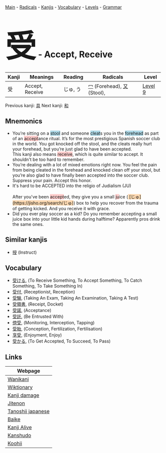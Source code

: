 <style> bigfont {font-size: 100px}</style>
[Main](../index.md) -
[Radicals](../radicals.md) -
[Kanjis](../kanjis.md) -
[Vocabulary](../vocabulary.md) -
[Levels](../levels.md) -
[Grammar](../grammar.md)
# <bigfont> 受</bigfont> - Accept, Receive 

| Kanji | Meanings | Reading | Radicals | Level |
| --- | --- | --- | --- | --- |
| 受 | Accept, Receive | じゅ, う | [冖](../radicals/冖.md) (Forehead), [又](../radicals/又.md) (Stool),  | [Level 9](../levels/wk_level9.md) |

Previous kanji: [具](具.md) Next kanji: [和](和.md) 

## Mnemonics
 * You’re sitting on a <span style="background-color:#ADD8E6"> stool</span> and someone <span style="background-color:#ADD8E6"> cleat</span>s you in the <span style="background-color:#ADD8E6"> forehead</span> as part of an <span style="background-color:#ffcccb"> accept</span>ance ritual. It’s for the most prestigious Spanish soccer club in the world. You got knocked off the stool, and the cleats really hurt your forehead, but you’re just glad to have been accepted.<br />This kanji also means <span style="background-color:#ffcccb"> receive</span>, which is quite similar to accept. It shouldn't be too hard to remember.
* You’re dealing with a lot of mixed emotions right now. You feel the pain from being cleated in the forehead and knocked clean off your stool, but you’re also glad to have finally been accepted into the soccer club. Suppress your pain. Accept this honor.
* <div>It's hard to be ACCEPTED into the religio of Judialism (JU)</div><div><br></div>After you've been <span style="background-color:#ffcccb"> accept</span>ed, they give you a small <span style="background-color:#ffcccb"> ju</span>ice (<span style="background-color:#fed8b1"> [じゅ](https://jisho.org/search/じゅ)</span>) box to help you recover from the trauma of getting kicked. And you receive it with grace.
* Did you ever play soccer as a kid? Do you remember accepting a small juice box into your little kid hands during halftime? Apparently pros drink the same ones.


## Similar kanjis
 * [授](授.md) (Instruct)


## Vocabulary
 * [受ける](../vocabulary/受.md), (To Receive Something, To Accept Something, To Catch Something, To Take Something In)
* [受付](../vocabulary/受.md), (Receptionist, Reception)
* [受験](../vocabulary/受.md), (Taking An Exam, Taking An Examination, Taking A Test)
* [受領書](../vocabulary/受.md), (Receipt, Docket)
* [受諾](../vocabulary/受.md), (Acceptance)
* [受託](../vocabulary/受.md), (Be Entrusted With)
* [傍受](../vocabulary/受.md), (Monitoring, Interception, Tapping)
* [受胎](../vocabulary/受.md), (Conception, Fertilization, Fertilisation)
* [享受](../vocabulary/受.md), (Enjoyment, Enjoy)
* [受かる](../vocabulary/受.md), (To Get Accepted, To Succeed, To Pass)



## Links 

| Webpage |
| --- |
| [Wanikani          ](https://www.wanikani.com/kanji/受) |
| [Wiktionary        ](https://en.wiktionary.org/wiki/受) |
| [Kanji damage      ](http://www.kanjidamage.com/kanji/search?utf8=✓&q=受) |
| [Jitenon           ](https://jitenon.com/kanji/受) |
| [Tanoshii japanese ](https://www.tanoshiijapanese.com/dictionary/kanji.cfm?k=受) |
| [Baike             ](https://baike.baidu.com/item/受) |
| [Kanji Alive       ](https://app.kanjialive.com/受) |
| [Kanshudo          ](https://www.kanshudo.com/searchmn?q=受) |
| [Koohii            ](https://kanji.koohii.com/study/kanji/受) |
